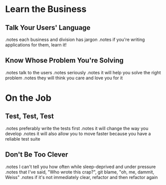 <!SLIDE center>
# Learn the Business #

<!SLIDE center>
## Talk Your Users' Language ##

.notes each business and division has jargon
.notes if you're writing applications for them, learn it!

<!SLIDE center>
## Know Whose Problem You're Solving ##

.notes talk to the users
.notes seriously
.notes it will help you solve the right problem
.notes they will think you care and love you for it

<!SLIDE center>
# On the Job #

<!SLIDE center>
## Test, Test, Test ##

.notes preferably write the tests first
.notes it will change the way you develop
.notes it will also allow you to move faster because you have a reliable test suite

<!SLIDE center>
## Don't Be Too Clever ##

.notes I can't tell you how often while sleep-deprived and under pressure
.notes that I've said, "Who wrote this crap?", git blame, "oh, me, dammit, Weiss"
.notes if it's not immediately clear, refactor and then refactor again